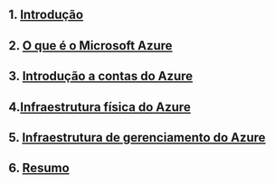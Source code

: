 ## 1. [Introdução](https://learn.microsoft.com/pt-br/training/modules/describe-core-architectural-components-of-azure/1-introduction?ns-enrollment-type=learningpath&ns-enrollment-id=learn.wwl.azure-fundamentals-describe-azure-architecture-services)

## 2. [O que é o Microsoft Azure](https://learn.microsoft.com/pt-br/training/modules/describe-core-architectural-components-of-azure/2-what-microsoft-azure)

## 3. [Introdução a contas do Azure](https://learn.microsoft.com/pt-br/training/modules/describe-core-architectural-components-of-azure/3-get-started-azure-accounts)

## 4.[Infraestrutura física do Azure](https://learn.microsoft.com/pt-br/training/modules/describe-core-architectural-components-of-azure/5-describe-azure-physical-infrastructure)

## 5. [Infraestrutura de gerenciamento do Azure](https://learn.microsoft.com/pt-br/training/modules/describe-core-architectural-components-of-azure/6-describe-azure-management-infrastructure)

## 6. [Resumo](https://learn.microsoft.com/pt-br/training/modules/describe-core-architectural-components-of-azure/9-summary)
